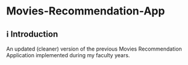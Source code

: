 # Movies-Recommendation-App

ℹ Introduction
---
An updated (cleaner) version of the previous Movies Recommendation Application implemented during my faculty years.
